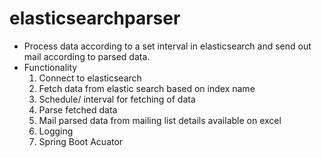 # elasticsearchparser
- Process data according to a set interval  in elasticsearch and send out mail according to parsed data.
- Functionality
	1. Connect to elasticsearch
	2. Fetch data from elastic search based on index name
	3. Schedule/ interval for fetching of data
	4. Parse fetched data
	5. Mail parsed data from mailing list details available on excel
	6. Logging
	7. Spring Boot Acuator
